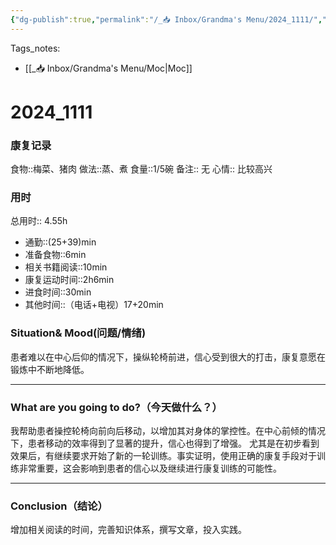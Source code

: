 ```yaml
---
{"dg-publish":true,"permalink":"/_📥 Inbox/Grandma's Menu/2024_1111/","tags":["🏥","养老院"]}
---
```


 Tags_notes:
 -  [[_📥 Inbox/Grandma's Menu/Moc\|Moc]]
# 2024_1111
### 康复记录
食物::梅菜、猪肉
做法::蒸、煮
食量::1/5碗
备注::  无
心情:: 比较高兴

### 用时
总用时:: 4.55h
- 通勤::(25+39)min
- 准备食物::6min
- 相关书籍阅读::10min
- 康复运动时间::2h6min
- 进食时间::30min
- 其他时间::（电话+电视）17+20min
### Situation& Mood(问题/情绪)
患者难以在中心后仰的情况下，操纵轮椅前进，信心受到很大的打击，康复意愿在锻炼中不断地降低。


___
### What are you going to do?（今天做什么？）
我帮助患者操控轮椅向前向后移动，以增加其对身体的掌控性。在中心前倾的情况下，患者移动的效率得到了显著的提升，信心也得到了增强。
尤其是在初步看到效果后，有继续要求开始了新的一轮训练。事实证明，使用正确的康复手段对于训练非常重要，这会影响到患者的信心以及继续进行康复训练的可能性。

---
### Conclusion（结论）
增加相关阅读的时间，完善知识体系，撰写文章，投入实践。